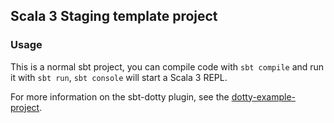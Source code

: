 ## Scala 3 Staging template project

### Usage

This is a normal sbt project, you can compile code with `sbt compile` and run it
with `sbt run`, `sbt console` will start a Scala 3 REPL.

For more information on the sbt-dotty plugin, see the
[dotty-example-project](https://github.com/lampepfl/dotty-example-project/blob/master/README.md).
